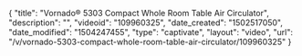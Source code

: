 {
    "title": "Vornado&reg; 5303 Compact Whole Room Table Air Circulator",
    "description": "",
    "videoid": "109960325",
    "date_created": "1502517050",
    "date_modified": "1504247455",
    "type": "captivate",
    "layout": "video",
    "url": "\/v\/vornado-5303-compact-whole-room-table-air-circulator\/109960325"
}